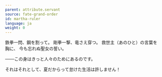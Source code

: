 ```yaml
---
parent: attribute.servant
source: fate-grand-order
id: martha-ruler
language: ja
weight: 0
---
```


鉄拳一閃、鋼を割って。
剛拳一撃、竜さえ穿つ。
救世主（あのひと）の言葉を胸に、
今も忘れぬ聖女の誓い。

───この身はきっと人々のためにあるのです。

それはそれとして、夏だからって怠けた生活は許しません！

